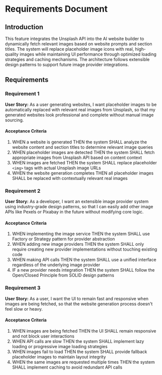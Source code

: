 # Requirements Document

## Introduction

This feature integrates the Unsplash API into the AI website builder to dynamically fetch relevant images based on website prompts and section titles. The system will replace placeholder image icons with real, high-quality images while maintaining UI performance through optimized loading strategies and caching mechanisms. The architecture follows extensible design patterns to support future image provider integrations.

## Requirements

### Requirement 1

**User Story:** As a user generating websites, I want placeholder images to be automatically replaced with relevant real images from Unsplash, so that my generated websites look professional and complete without manual image sourcing.

#### Acceptance Criteria

1. WHEN a website is generated THEN the system SHALL analyze the website content and section titles to determine relevant image queries
2. WHEN placeholder images are detected THEN the system SHALL fetch appropriate images from Unsplash API based on content context
3. WHEN images are fetched THEN the system SHALL replace placeholder `<img>` tags with actual Unsplash image URLs
4. WHEN the website generation completes THEN all placeholder images SHALL be replaced with contextually relevant real images

### Requirement 2

**User Story:** As a developer, I want an extensible image provider system using industry-grade design patterns, so that I can easily add other image APIs like Pexels or Pixabay in the future without modifying core logic.

#### Acceptance Criteria

1. WHEN implementing the image service THEN the system SHALL use Factory or Strategy pattern for provider abstraction
2. WHEN adding new image providers THEN the system SHALL only require creating new provider implementations without touching existing code
3. WHEN making API calls THEN the system SHALL use a unified interface regardless of the underlying image provider
4. IF a new provider needs integration THEN the system SHALL follow the Open/Closed Principle from SOLID design patterns

### Requirement 3

**User Story:** As a user, I want the UI to remain fast and responsive when images are being fetched, so that the website generation process doesn't feel slow or heavy.

#### Acceptance Criteria

1. WHEN images are being fetched THEN the UI SHALL remain responsive and not block user interactions
2. WHEN API calls are slow THEN the system SHALL implement lazy loading or progressive image loading strategies
3. WHEN images fail to load THEN the system SHALL provide fallback placeholder images to maintain layout integrity
4. WHEN the same images are requested multiple times THEN the system SHALL implement caching to avoid redundant API calls